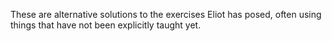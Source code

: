 These are alternative solutions to the exercises Eliot has posed, often using things that have not been explicitly taught yet.